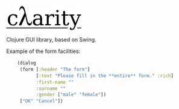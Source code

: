 <img src="https://github.com/stathissideris/clarity/raw/master/src/resources/logo.png">

Clojure GUI library, based on Swing.

Example of the form facilities:

````clojure
    (dialog
     (form [:header "The form"]
           [:text "Please fill in the **entire** form." :rich]
           :first-name ""
           :surname ""
           :gender ["male" "female"])
     ["OK" "Cancel"])
`````
